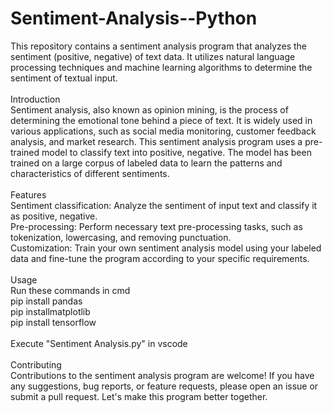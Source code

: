 # Sentiment-Analysis--Python
This repository contains a sentiment analysis program that analyzes the sentiment (positive, negative) of text data. It utilizes natural language processing techniques and machine learning algorithms to determine the sentiment of textual input.
<br/><br/>
Introduction <br/>
Sentiment analysis, also known as opinion mining, is the process of determining the emotional tone behind a piece of text. It is widely used in various applications, such as social media monitoring, customer feedback analysis, and market research.
This sentiment analysis program uses a pre-trained model to classify text into positive, negative. The model has been trained on a large corpus of labeled data to learn the patterns and characteristics of different sentiments.
<br/><br/>
Features<br/>
Sentiment classification: Analyze the sentiment of input text and classify it as positive, negative. <br/>
Pre-processing: Perform necessary text pre-processing tasks, such as tokenization, lowercasing, and removing punctuation.<br/>
Customization: Train your own sentiment analysis model using your labeled data and fine-tune the program according to your specific requirements.<br/><br/>
Usage <br/>
Run these commands in cmd<br/>
pip install pandas<br/>
pip installmatplotlib<br/>
pip install tensorflow<br/>
<br/>
Execute "Sentiment Analysis.py" in vscode<br/><br/>
Contributing<br/>
Contributions to the sentiment analysis program are welcome! If you have any suggestions, bug reports, or feature requests, please open an issue or submit a pull request. Let's make this program better together.
